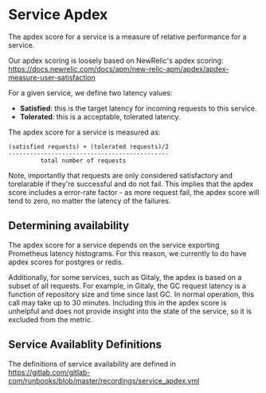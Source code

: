 # Service Apdex

The apdex score for a service is a measure of relative performance for a service.

Our apdex scoring is loosely based on NewRelic's apdex scoring: https://docs.newrelic.com/docs/apm/new-relic-apm/apdex/apdex-measure-user-satisfaction

For a given service, we define two latency values:

* **Satisfied**: this is the target latency for incoming requests to this service.
* **Tolerated**: this is a acceptable, tolerated latency.

The apdex score for a service is measured as:

```
(satisfied requests) + (tolerated requests)/2
---------------------------------------------
         total number of requests
```

Note, importantly that requests are only considered satisfactory and torelarable if they're successful and do not fail.
This implies that the apdex score includes a error-rate factor - as more request fail, the apdex score will tend to zero,
no matter the latency of the failures.

## Determining availability

The apdex score for a service depends on the service exporting Prometheus latency histograms. For this reason, we currently to do have
apdex scores for postgres or redis.

Additionally, for some services, such as Gitaly, the apdex is based on a subset of all requests. For example, in Gitaly, the GC
request latency is a function of repository size and time since last GC. In normal operation, this call may take up to 30 minutes.
Including this in the apdex score is unhelpful and does not provide insight into the state of the service, so it is excluded from
the metric.

## Service Availablity Definitions

The definitions of service availability are defined in https://gitlab.com/gitlab-com/runbooks/blob/master/recordings/service_apdex.yml
